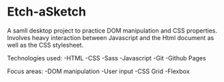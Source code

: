 # Etch-aSketch
A samll desktop project to practice DOM manipulation and CSS properties. Involves heavy interaction between Javascript and the Html document as well as the CSS stylesheet.

Technologies used:
-HTML
-CSS
-Sass
-Javascript
-Git
-Github Pages

Focus areas:
-DOM manipulation
-User input
-CSS Grid
-Flexbox
